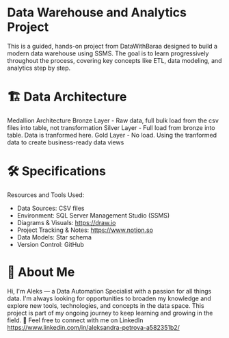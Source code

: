 # Data Warehouse and Analytics Project

This is a guided, hands-on project from DataWithBaraa designed to build a modern data warehouse using SSMS. The goal is to learn progressively throughout the process, covering key concepts like ETL, data modeling, and analytics step by step.

# 🏗️ Data Architecture
Medallion Architecture 
   Bronze Layer - Raw data, full bulk load from the csv files into table, not transformation
   Silver Layer - Full load from bronze into table. Data is tranformed here.
   Gold Layer - No load. Using the tranformed data to create business-ready data views

# 🛠️ Specifications
Resources and Tools Used:
   - Data Sources: CSV files
   - Environment: SQL Server Management Studio (SSMS)
   - Diagrams & Visuals: https://draw.io
   - Project Tracking & Notes: https://www.notion.so
   - Data Models: Star schema
   - Version Control: GitHub
     
# 👋 About Me
Hi, I'm Aleks — a Data Automation Specialist with a passion for all things data. I'm always looking for opportunities to broaden my knowledge and explore new tools, technologies, and concepts in the data space. This project is part of my ongoing journey to keep learning and growing in the field.
🔗 Feel free to connect with me on LinkedIn https://www.linkedin.com/in/aleksandra-petrova-a582351b2/

